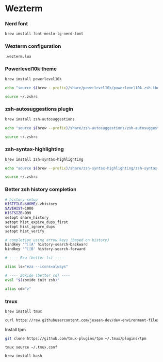 # Wezterm

### Nerd font

```bash
brew install font-meslo-lg-nerd-font
```

### Wezterm configuration

```bash
.wezterm.lua
```

### Powerlevel10k theme
```bash
brew install powerlevel10k
```

```bash
echo "source $(brew --prefix)/share/powerlevel10k/powerlevel10k.zsh-theme" >> ~/.zshrc
```

```bash
source ~/.zshrc
```

### zsh-autosuggestions plugin

```bash
brew install zsh-autosuggestions
```

```bash
echo "source $(brew --prefix)/share/zsh-autosuggestions/zsh-autosuggestions.zsh" >> ~/.zshrc
```

```bash
source ~/.zshrc
```

### zsh-syntax-highlighting

```bash
brew install zsh-syntax-highlighting
```

```bash
echo "source $(brew --prefix)/share/zsh-syntax-highlighting/zsh-syntax-highlighting.zsh" >> ~/.zshrc
```

```bash
source ~/.zshrc
```

### Better zsh history completion

```bash
# history setup
HISTFILE=$HOME/.zhistory
SAVEHIST=1000
HISTSIZE=999
setopt share_history
setopt hist_expire_dups_first
setopt hist_ignore_dups
setopt hist_verify
```

```bash
# completion using arrow keys (based on history)
bindkey '^[[A' history-search-backward
bindkey '^[[B' history-search-forward
```

```bash
# ---- Eza (better ls) -----

alias ls="eza --icons=always"
```

```bash
# ---- Zoxide (better cd) ----
eval "$(zoxide init zsh)"

alias cd="z"
```

### tmux

```bash
brew install tmux
```

```bash
curl https://raw.githubusercontent.com/josean-dev/dev-environment-files/main/.tmux.conf --output ~/.tmux.conf
```

Install tpm
```bash
git clone https://github.com/tmux-plugins/tpm ~/.tmux/plugins/tpm
```

```bash
tmux source ~/.tmux.conf
```

```bash
brew install bash
```
